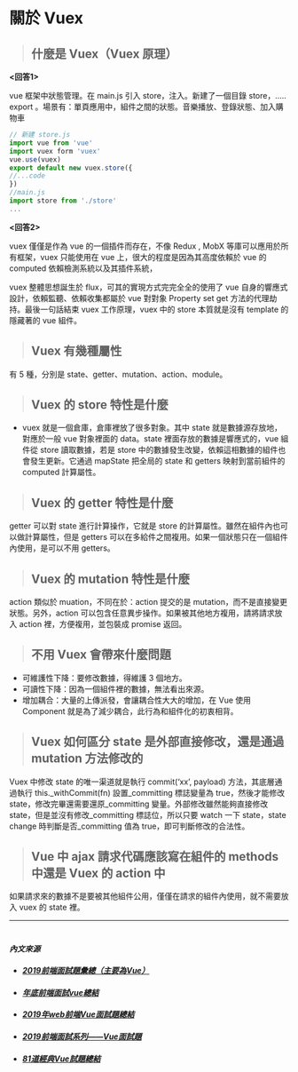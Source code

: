 # 關於 Vuex

> ## 什麼是 Vuex（Vuex 原理）
**<回答1>**

vue 框架中狀態管理。在 main.js 引入 store，注入。新建了一個目錄 store，….. export 。場景有：單頁應用中，組件之間的狀態。音樂播放、登錄狀態、加入購物車
```javascript
// 新建 store.js
import vue from 'vue'
import vuex form 'vuex'
vue.use(vuex)
export default new vuex.store({
//...code
})
//main.js
import store from './store'
...
```

**<回答2>**

vuex 僅僅是作為 vue 的一個插件而存在，不像 Redux , MobX 等庫可以應用於所有框架，vuex 只能使用在 vue 上，很大的程度是因為其高度依賴於 vue 的 computed 依賴檢測系統以及其插件系統，

vuex 整體思想誕生於 flux，可其的實現方式完完全全的使用了 vue 自身的響應式設計，依賴監聽、依賴收集都屬於 vue 對對象 Property set get 方法的代理劫持。最後一句話結束 vuex 工作原理，vuex 中的 store 本質就是沒有 template 的隱藏著的 vue 組件。
> ## Vuex 有幾種屬性
有 5 種，分別是 state、getter、mutation、action、module。
> ## Vuex 的 store 特性是什麼
* vuex 就是一個倉庫，倉庫裡放了很多對象。其中 state 就是數據源存放地，對應於一般 vue 對象裡面的 data。state 裡面存放的數據是響應式的，vue 組件從 store 讀取數據，若是 store 中的數據發生改變，依賴這相數據的組件也會發生更新。它通過 mapState 把全局的 state 和 getters 映射到當前組件的 computed 計算屬性。
> ## Vuex 的 getter 特性是什麼
getter 可以對 state 進行計算操作，它就是 store 的計算屬性。雖然在組件內也可以做計算屬性，但是 getters 可以在多給件之間複用。如果一個狀態只在一個組件內使用，是可以不用 getters。
> ## Vuex 的 mutation 特性是什麼
action 類似於 muation，不同在於：action 提交的是 mutation，而不是直接變更狀態。另外，action 可以包含任意異步操作。如果被其他地方複用，請將請求放入 action 裡，方便複用，並包裝成 promise 返回。
> ## 不用 Vuex 會帶來什麼問題
* 可維護性下降：要修改數據，得維護 3 個地方。
* 可讀性下降：因為一個組件裡的數據，無法看出來源。
* 增加耦合：大量的上傳派發，會讓耦合性大大的增加，在 Vue 使用 Component 就是為了減少耦合，此行為和組件化的初衷相背。
> ## Vuex 如何區分 state 是外部直接修改，還是通過 mutation 方法修改的
Vuex 中修改 state 的唯一渠道就是執行 commit(‘xx’, payload) 方法，其底層通過執行 this._withCommit(fn) 設置_committing 標誌變量為 true，然後才能修改 state，修改完畢還需要還原_committing 變量。外部修改雖然能夠直接修改 state，但是並沒有修改_committing 標誌位，所以只要 watch 一下 state，state change 時判斷是否_committing 值為 true，即可判斷修改的合法性。

> ## Vue 中 ajax 請求代碼應該寫在組件的 methods 中還是 Vuex 的 action 中
如果請求來的數據不是要被其他組件公用，僅僅在請求的組件內使用，就不需要放入 vuex 的 state 裡。

---
#
#### *內文來源*
* #### *[2019前端面試題彙總（主要為Vue）](https://www.mdeditor.tw/pl/2U6o/zh-tw"2019前端面試題彙總（主要為Vue）")*
* #### *[年底前端面試vue總結](https://codertw.com/%E7%A8%8B%E5%BC%8F%E8%AA%9E%E8%A8%80/756634/#outline__1"https://codertw.com/%E7%A8%8B%E5%BC%8F%E8%AA%9E%E8%A8%80/756634/#outline__1")*
* #### *[2019年web前端Vue面試題總結](https://kknews.cc/zh-tw/code/4k29znq.html"2019年web前端Vue面試題總結")*
* #### *[2019前端面試系列——Vue面試題](https://www.itread01.com/content/1564416182.html"2019前端面試系列——Vue面試題")*
* #### *[81道經典Vue試題總結](https://www.itread01.com/content/1543596364.html"81道經典Vue試題總結")*